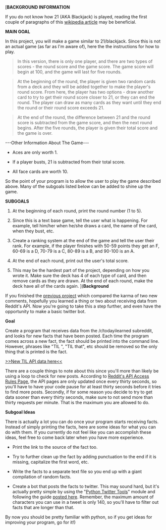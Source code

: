 [**BACKGROUND INFORMATION**

If you do not know how 21 (AKA Blackjack) is played, reading the  first couple of paragraphs of this [wikipedia article](http://en.wikipedia.org/wiki/Blackjack) may be beneficial.

**MAIN GOAL**

In this project, you will make a game similar to 21/blackjack.  Since this is not an actual game (as far as I'm aware of), here the the instructions for how to play.

> In this version, there is only one player, and there are two types of scores - the round score and the game score.  The game score will begin at 100, and the game will last for five rounds.

> At the beginning of the round, the player is given two random cards from a deck and they will be added together to make the player's round score.  From here, the player has two options - draw another card to try to get their round score closer to 21, or they can end the round.  The player can draw as many cards as they want until they end the round or their round score exceeds 21.

> At the end of the round, the difference between 21 and the round score is subtracted from the game score, and then the next round begins.  After the five rounds, the player is given their total score and the game is over.

---Other Information About The Game---

* Aces are only worth 1.

* If a player busts, 21 is subtracted from their total score.

* All face cards are worth 10.

So the point of your program is to allow the user to play the game described above.  Many of the subgoals listed below can be added to shine up the game.

**SUBGOALS**

1.  At the beginning of each round, print the round number (1 to 5).

2.  Since this is a text base game, tell the user what is happening.  For example, tell him/her when he/she draws a card, the name of the card, when they bust, etc.

3.  Create a ranking system at the end of the game and tell the user their rank.  For example, if the player finishes with 50-59 points they get an F, 60-69 is a D, 70-79 is a C, 80-89 is a B, and 90-100 is an A.

4.  At the end of each round, print out the user's total score.

5.  This may be the hardest part of the project, depending on how you wrote it.  Make sure the deck has 4 of each type of card, and then remove cards as they are drawn.  At the end of each round, make the deck have all of the cards again.
](**Background**

If you finished the [previous project](http://www.reddit.com/r/beginnerprojects/comments/1i951e/project_compare_recent_karma/) which compared the karma of two new comments, hopefully you learned a thing or two about receiving data from Reddit's API.  Now you're going to take this a step further, and even have the opportunity to make a basic twitter bot.

**Goal**

Create a program that receives data from the /r/todayilearned subreddit, and looks for new facts that have been posted.  Each time the program comes across a new fact, the fact should be printed into the command line.  However, phrases like "TIL ", "TIL that", etc should be removed so the only thing that is printed is the fact.

[>>New TIL API data here<<](http://www.reddit.com/r/todayilearned/new/.json)

There are a couple things to note about this since you'll more than likely be using a loop to check for new posts.  According to [Reddit's API Access Rules Page](https://github.com/reddit/reddit/wiki/API), the API pages are only updated once every thirty seconds, so you'll have to have your code pause for at least thirty seconds before it tries to find more posts.  Secondly, if for some reason you decide to try to get data sooner than every thirty seconds, make sure to not send more than thirty requests per minute.  That is the maximum you are allowed to do.

**Subgoal Ideas**

There is actually a lot you can do once your program starts receiving facts.  Instead of simply printing the facts, here are some ideas for what you can do with them.  If you currently do not feel like you can accomplish these ideas, feel free to come back later when you have more experience.

* Print the link to the source of the fact too.

* Try to further clean up the fact by adding punctuation to the end if it is missing, capitalize the first word, etc.

* Write the facts to a separate text file so you end up with a giant compilation of random facts.

* Create a bot that posts the facts to twitter.  This may sound hard, but it's actually pretty simple by using the "[Python Twitter Tools](https://pypi.python.org/pypi/twitter)" module and following the guide [posted here](http://wilsonericn.wordpress.com/2011/08/22/tweeting-in-python-the-easy-way/).  Remember, the maximum amount of characters you can use in a tweet is only 140, so you'll have to filter out facts that are longer than that.

By now you should be pretty familiar with python, so if you get ideas for improving your program, go for it!)
